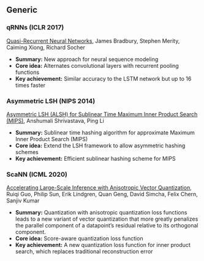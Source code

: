 ## Generic

### qRNNs (ICLR 2017)

[Quasi-Recurrent Neural Networks](https://arxiv.org/abs/1611.01576), James Bradbury, Stephen Merity, Caiming Xiong, Richard Socher

- **Summary:** New approach for neural sequence modeling
- **Core idea:** Alternates convolutional layers with recurrent pooling functions
- **Key achievement:** Similar accuracy to the LSTM network but up to 16 times faster

### Asymmetric LSH (NIPS 2014)

[Asymmetric LSH (ALSH) for Sublinear Time Maximum Inner Product Search (MIPS)](https://papers.nips.cc/paper/2014/file/310ce61c90f3a46e340ee8257bc70e93-Paper.pdf), Anshumali Shrivastava, Ping Li

- **Summary:** Sublinear time hashing algorithm for approximate Maximum Inner Product Search (MIPS)
- **Core idea:** Extend the LSH framework to allow asymmetric hashing schemes
- **Key achievement:** Efficient sublinear hashing scheme for MIPS

### ScaNN (ICML 2020)

[Accelerating Large-Scale Inference with Anisotropic Vector Quantization](https://arxiv.org/abs/1908.10396), Ruiqi Guo, Philip Sun, Erik Lindgren, Quan Geng, David Simcha, Felix Chern, Sanjiv Kumar

- **Summary:** Quantization with anisotropic quantization loss functions leads to a new variant of vector quantization that more greatly penalizes the parallel component of a datapoint’s residual relative to its orthogonal component.
- **Core idea:** Score-aware quantization loss function
- **Key achievement:** A new quantization loss function for inner product search,  which replaces traditional reconstruction error
